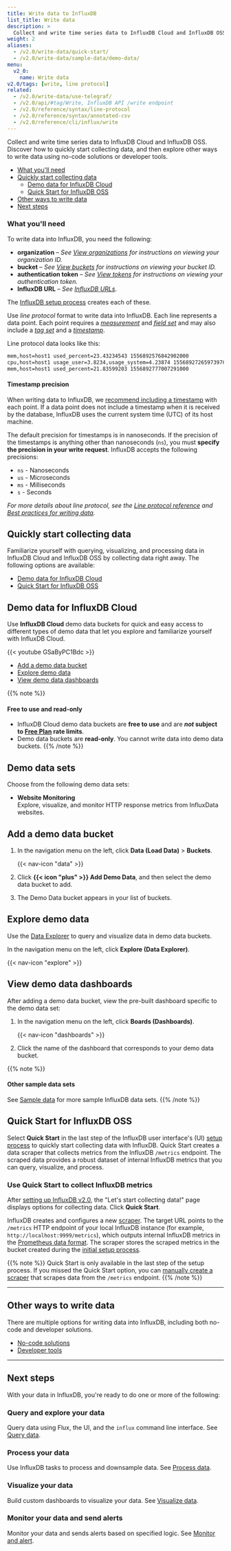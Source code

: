 ```yaml
---
title: Write data to InfluxDB
list_title: Write data
description: >
  Collect and write time series data to InfluxDB Cloud and InfluxDB OSS.
weight: 2
aliases:
  - /v2.0/write-data/quick-start/
  - /v2.0/write-data/sample-data/demo-data/
menu:
  v2_0:
    name: Write data
v2.0/tags: [write, line protocol]
related:
  - /v2.0/write-data/use-telegraf/
  - /v2.0/api/#tag/Write, InfluxDB API /write endpoint
  - /v2.0/reference/syntax/line-protocol
  - /v2.0/reference/syntax/annotated-csv
  - /v2.0/reference/cli/influx/write
---
```


Collect and write time series data to InfluxDB Cloud and InfluxDB OSS. Discover how to quickly start collecting data, and then explore other ways to write data using no-code solutions or developer tools.


- [What you'll need](#what-you-ll-need)
- [Quickly start collecting data](#quickly-start-collecting-data)
  - [Demo data for InfluxDB Cloud](#demo-data-for-influxdb-cloud)
  - [Quick Start for InfluxDB OSS](#quick-start-for-influxdb-oss)
- [Other ways to write data](#other-ways-to-write-data)
- [Next steps](#next-steps)

### What you'll need

To write data into InfluxDB, you need the following:

- **organization** – _See [View organizations](/v2.0/organizations/view-orgs/#view-your-organization-id)
  for instructions on viewing your organization ID._
- **bucket** – _See [View buckets](/v2.0/organizations/buckets/view-buckets/) for
  instructions on viewing your bucket ID._
- **authentication token** – _See [View tokens](/v2.0/security/tokens/view-tokens/)
  for instructions on viewing your authentication token._
- **InfluxDB URL** – _See [InfluxDB URLs](https://v2.docs.influxdata.com/v2.0/reference/urls/)_.

The [InfluxDB setup process](/v2.0/get-started/#set-up-influxdb) creates each of these.

Use _line protocol_ format to write data into InfluxDB.
Each line represents a data point.
Each point requires a [*measurement*](/v2.0/reference/syntax/line-protocol/#measurement)
and [*field set*](/v2.0/reference/syntax/line-protocol/#field-set) and may also include
a [*tag set*](/v2.0/reference/syntax/line-protocol/#tag-set) and a [*timestamp*](/v2.0/reference/syntax/line-protocol/#timestamp).

Line protocol data looks like this:

```sh
mem,host=host1 used_percent=23.43234543 1556892576842902000
cpu,host=host1 usage_user=3.8234,usage_system=4.23874 1556892726597397000
mem,host=host1 used_percent=21.83599203 1556892777007291000
```

#### Timestamp precision

When writing data to InfluxDB, we [recommend including a timestamp](/v2.0/reference/syntax/line-protocol/#timestamp) with each point.
If a data point does not include a timestamp when it is received by the database,
InfluxDB uses the current system time (UTC) of its host machine.

The default precision for timestamps is in nanoseconds.
If the precision of the timestamps is anything other than nanoseconds (`ns`),
you must **specify the precision in your write request**.
InfluxDB accepts the following precisions:

- `ns` - Nanoseconds
- `us` - Microseconds
- `ms` - Milliseconds
- `s` - Seconds

_For more details about line protocol, see the [Line protocol reference](/v2.0/reference/syntax/line-protocol)
and [Best practices for writing data](/v2.0/write-data/best-practices/)._

## Quickly start collecting data

Familiarize yourself with querying, visualizing, and processing data in InfluxDB Cloud and InfluxDB OSS by collecting data right away. The following options are available:

- [Demo data for InfluxDB Cloud](#demo-data-for-influxdb-cloud)
- [Quick Start for InfluxDB OSS](#quick-start-for-influxdb-oss)


## Demo data for InfluxDB Cloud
Use **InfluxDB Cloud** demo data buckets for quick and easy access to different
types of demo data that let you explore and familiarize yourself with InfluxDB Cloud.

{{< youtube GSaByPC1Bdc >}}

- [Add a demo data bucket](#add-a-demo-data-bucket)
- [Explore demo data](#explore-demo-data)
- [View demo data dashboards](#view-demo-data-dashboards)

{{% note %}}
#### Free to use and read-only
- InfluxDB Cloud demo data buckets are **free to use** and are **_not_ subject to
  [Free Plan](/v2.0/account-management/pricing-plans/#free-plan) rate limits**.
- Demo data buckets are **read-only**. You cannot write data into demo data buckets.
{{% /note %}}

## Demo data sets
Choose from the following demo data sets:

- **Website Monitoring**  
  Explore, visualize, and monitor HTTP response metrics from InfluxData websites.


## Add a demo data bucket
1.  In the navigation menu on the left, click **Data (Load Data)** > **Buckets**.

    {{< nav-icon "data" >}}

2.  Click **{{< icon "plus" >}} Add Demo Data**, and then select the demo data bucket to add.
3.  The Demo Data bucket appears in your list of buckets.

## Explore demo data
Use the [Data Explorer](https://v2.docs.influxdata.com/v2.0/visualize-data/explore-metrics/)
to query and visualize data in demo data buckets.

In the navigation menu on the left, click **Explore (Data Explorer)**.

{{< nav-icon "explore" >}}

## View demo data dashboards
After adding a demo data bucket, view the pre-built dashboard specific to the demo data set:

1. In the navigation menu on the left, click **Boards (Dashboards)**.

    {{< nav-icon "dashboards" >}}

2. Click the name of the dashboard that corresponds to your demo data bucket.

{{% note %}}
#### Other sample data sets
See [Sample data](/v2.0/reference/sample-data) for more sample InfluxDB data sets.
{{% /note %}}

## Quick Start for InfluxDB OSS

Select **Quick Start** in the last step of the InfluxDB user interface's (UI)
[setup process](/v2.0/get-started/#set-up-influxdb) to quickly start collecting data with InfluxDB.
Quick Start creates a data scraper that collects metrics from the InfluxDB `/metrics` endpoint.
The scraped data provides a robust dataset of internal InfluxDB metrics that you can query, visualize, and process.

### Use Quick Start to collect InfluxDB metrics
After [setting up InfluxDB v2.0](/v2.0/get-started/#set-up-influxdb),
the "Let's start collecting data!" page displays options for collecting data.
Click **Quick Start**.

InfluxDB creates and configures a new [scraper](/v2.0/write-data/no-code/scrape-data/).
The target URL points to the `/metrics` HTTP endpoint of your local InfluxDB instance
(for example, `http://localhost:9999/metrics`), which outputs internal InfluxDB
metrics in the [Prometheus data format](https://prometheus.io/docs/instrumenting/exposition_formats/).
The scraper stores the scraped metrics in the bucket created during the
[initial setup process](/v2.0/get-started/#set-up-influxdb).

{{% note %}}
Quick Start is only available in the last step of the setup process.
If you missed the Quick Start option, you can [manually create a scraper](/v2.0/write-data/scrape-data)
that scrapes data from the `/metrics` endpoint.
{{% /note %}}


---

## Other ways to write data

There are multiple options for writing data into InfluxDB, including both no-code and developer solutions.

  - [No-code solutions](/v2.0/write-data/no-code)
  - [Developer tools](/v2.0/write-data/developer-tools)

---

## Next steps
With your data in InfluxDB, you're ready to do one or more of the following:

### Query and explore your data
Query data using Flux, the UI, and the `influx` command line interface.
See [Query data](/v2.0/query-data/).

### Process your data
Use InfluxDB tasks to process and downsample data. See [Process data](/v2.0/process-data/).

### Visualize your data
Build custom dashboards to visualize your data.
See [Visualize data](/v2.0/visualize-data/).

### Monitor your data and send alerts
Monitor your data and sends alerts based on specified logic.
See [Monitor and alert](/v2.0/monitor-alert/).
